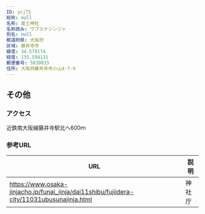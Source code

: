 ```yaml
---
ID: ycjT5
総称: null
名称: 産土神社
名称読み: ウブスナジンジャ
別名: null
都道府県: 大阪府
区域: 藤井寺市
緯度: 34.579174
経度: 135.594131
郵便番号: 5830033
住所: 大阪府藤井寺市小山4-7-9
---
```


## その他

### アクセス

近鉄南大阪線藤井寺駅北へ600ｍ

### 参考URL

| URL                                                                                        | 説明   |
| ------------------------------------------------------------------------------------------ | ------ |
| https://www.osaka-jinjacho.jp/funai_jinja/dai11shibu/fujiidera-city/11031ubusunajinja.html | 神社庁 |
